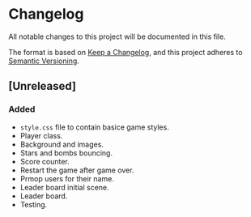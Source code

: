 # Changelog

All notable changes to this project will be documented in this file.

The format is based on [Keep a Changelog](https://keepachangelog.com/en/1.0.0/),
and this project adheres to [Semantic Versioning](https://semver.org/spec/v2.0.0.html).

## [Unreleased]

### Added

- `style.css` file to contain basice game styles.
- Player class.
- Background and images.
- Stars and bombs bouncing.
- Score counter.
- Restart the game after game over.
- Prmop users for their name.
- Leader board initial scene.
- Leader board.
- Testing.
